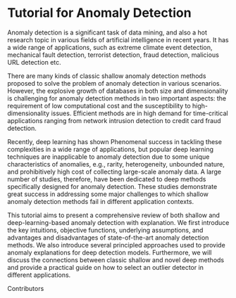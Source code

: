 # Tutorial for Anomaly Detection

Anomaly detection is a significant task of data mining, and also a hot research topic in various fields of artificial intelligence in recent years. It has a wide range of applications, such as extreme climate event detection, mechanical fault detection, terrorist detection, fraud detection, malicious URL detection etc. 

There are many kinds of classic shallow anomaly detection methods proposed to solve the problem of anomaly detection in various scenarios. However, the explosive growth of databases in both size and dimensionality is challenging for anomaly detection methods in two important aspects: the requirement of low computational cost and the susceptibility to high-dimensionality issues. Efficient methods are in high demand for time-critical applications ranging from network intrusion detection to credit card fraud detection. 

Recently, deep learning has shown Phenomenal success in tackling these complexities in a wide range of applications, but popular deep learning techniques are inapplicable to anomaly detection due to some unique characteristics of anomalies, e.g., rarity, heterogeneity, unbounded nature, and prohibitively high cost of collecting large-scale anomaly data. A large number of studies, therefore, have been dedicated to deep methods specifically designed for anomaly detection. These studies demonstrate great success in addressing some major challenges to which shallow anomaly detection methods fail in different application contexts.

This tutorial aims to present a comprehensive review of both shallow and deep-learning-based anomaly detection with explanation. We first introduce the key intuitions, objective functions, underlying assumptions, and advantages and disadvantages of state-of-the-art anomaly detection methods. We also introduce several principled approaches used to provide anomaly explanations for deep detection models. Furthermore, we will discuss the connections between classic shallow and novel deep methods and provide a practical guide on how to select an outlier detector in different applications.  

Contributors
